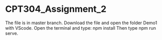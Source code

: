 # CPT304_Assignment_2
The file is in master branch.
Download the file and open the folder Demo1 with VScode.
Open the terminal and type: npm install
Then type npm run serve.
